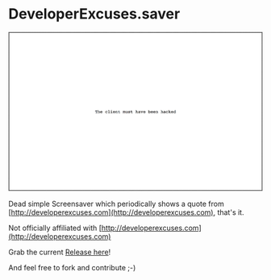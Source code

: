 # DeveloperExcuses.saver

![Screenshot](Release/Screenshot.png)

Dead simple Screensaver which periodically shows a quote from [http://developerexcuses.com](http://developerexcuses.com), that's it.

Not officially affiliated with [http://developerexcuses.com](http://developerexcuses.com)

Grab the current [Release here](Release/DeveloperExcuses.saver.zip)!

And feel free to fork and contribute ;-)
